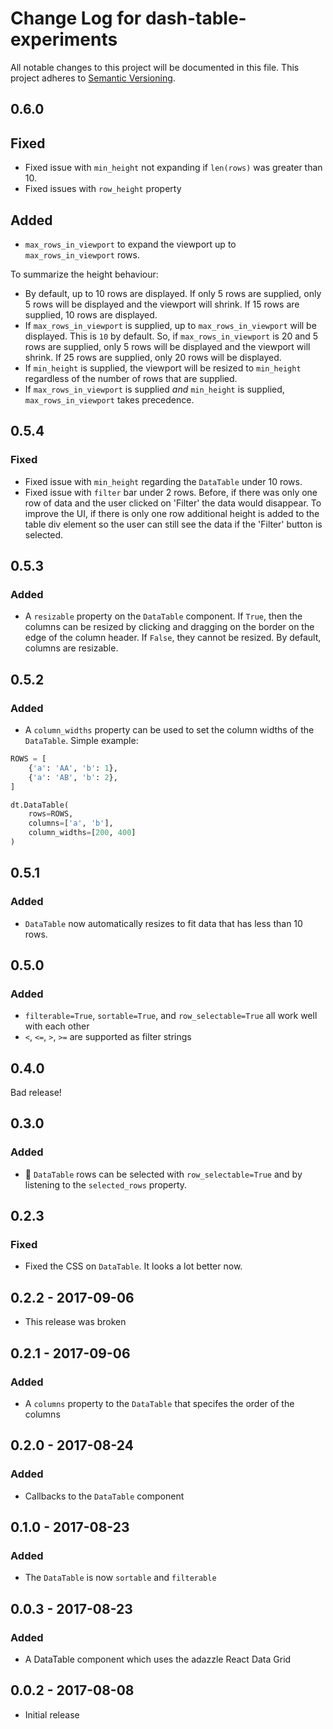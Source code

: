 # Change Log for dash-table-experiments
All notable changes to this project will be documented in this file.
This project adheres to [Semantic Versioning](http://semver.org/).

## 0.6.0
## Fixed
- Fixed issue with `min_height` not expanding if `len(rows)` was greater than 10.
- Fixed issues with `row_height` property

## Added
- `max_rows_in_viewport` to expand the viewport up to `max_rows_in_viewport` rows.

To summarize the height behaviour:
- By default, up to 10 rows are displayed. If only 5 rows are supplied, only 5 rows will be displayed and the viewport will shrink. If 15 rows are supplied, 10 rows are displayed.
- If `max_rows_in_viewport` is supplied, up to `max_rows_in_viewport` will be displayed. This is `10` by default. So, if `max_rows_in_viewport` is 20 and 5 rows are supplied, only 5 rows will be displayed and the viewport will shrink. If 25 rows are supplied, only 20 rows will be displayed.
- If `min_height` is supplied, the viewport will be resized to `min_height` regardless of the number of rows that are supplied.
- If `max_rows_in_viewport` is supplied _and_ `min_height` is supplied, `max_rows_in_viewport` takes precedence.

## 0.5.4
### Fixed
- Fixed issue with `min_height` regarding the `DataTable` under 10 rows.
- Fixed issue with `filter` bar under 2 rows. Before, if there was only one row of data and the user clicked on 'Filter' the data would disappear. To improve the UI, if there is only one row additional height is added to the table div element so the user can still see the data if the 'Filter' button is selected.

## 0.5.3
### Added
- A `resizable` property on the `DataTable` component. If `True`, then the columns
can be resized by clicking and dragging on the border on the edge of the column
header. If `False`, they cannot be resized. By default, columns are resizable.

## 0.5.2
### Added
- A `column_widths` property can be used to set the column widths of the
`DataTable`. Simple example:
```python
ROWS = [
    {'a': 'AA', 'b': 1},
    {'a': 'AB', 'b': 2},
]

dt.DataTable(
    rows=ROWS,
    columns=['a', 'b'],
    column_widths=[200, 400]
)
```

## 0.5.1
### Added
- `DataTable` now automatically resizes to fit data that has less than 10 rows.

## 0.5.0
### Added
- `filterable=True`, `sortable=True`, and `row_selectable=True` all work well with each other
- `<`, `<=`, `>`, `>=` are supported as filter strings

## 0.4.0
Bad release!

## 0.3.0
### Added
- 🎉 `DataTable` rows can be selected with `row_selectable=True` and by listening to the `selected_rows` property.

## 0.2.3
### Fixed
- Fixed the CSS on `DataTable`. It looks a lot better now.

## 0.2.2 - 2017-09-06
- This release was broken

## 0.2.1 - 2017-09-06
### Added
- A `columns` property to the `DataTable` that specifes the order of the columns

## 0.2.0 - 2017-08-24
### Added
- Callbacks to the `DataTable` component

## 0.1.0 - 2017-08-23
### Added
- The `DataTable` is now `sortable` and `filterable`


## 0.0.3 - 2017-08-23
### Added
- A DataTable component which uses the adazzle React Data Grid

## 0.0.2 - 2017-08-08
- Initial release
